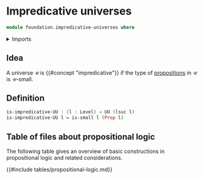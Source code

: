 # Impredicative universes

```agda
module foundation.impredicative-universes where
```

<details><summary>Imports</summary>

```agda
open import foundation.universe-levels

open import foundation-core.propositions
open import foundation-core.small-types
```

</details>

## Idea

A universe `𝒰` is {{#concept "impredicative"}} if the type of
[propositions](foundation-core.propositions.md) in `𝒰` is `𝒰`-small.

## Definition

```agda
is-impredicative-UU : (l : Level) → UU (lsuc l)
is-impredicative-UU l = is-small l (Prop l)
```

## Table of files about propositional logic

The following table gives an overview of basic constructions in propositional
logic and related considerations.

{{#include tables/propositional-logic.md}}

